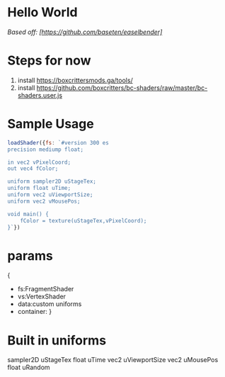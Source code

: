 # Hello World

*Based off: [https://github.com/baseten/easelbender]*

# Steps for now
1. install https://boxcrittersmods.ga/tools/
1. install https://github.com/boxcritters/bc-shaders/raw/master/bc-shaders.user.js
# Sample Usage
```js
loadShader({fs: `#version 300 es
precision mediump float;

in vec2 vPixelCoord;
out vec4 fColor;

uniform sampler2D uStageTex;
uniform float uTime;
uniform vec2 uViewportSize;
uniform vec2 vMousePos;

void main() {
	fColor = texture(uStageTex,vPixelCoord);
}`})
```

# params
{
* fs:FragmentShader
* vs:VertexShader
* data:custom uniforms
* container:
}

# Built in uniforms
sampler2D uStageTex
float uTime
vec2 uViewportSize
vec2 uMousePos
float uRandom
